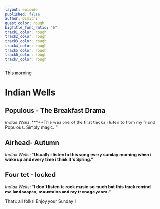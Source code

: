 ```yaml
---
layout: episode
published: false
author: Dimitri
guest_color: rough
bigTitle_font_ratio: "6"
track1_color: rough
track2_color: rough
track3_color: rough
track4_color: rough
track5_color: rough
track6_color: rough
track7_color: rough
---
```



<p id="introduction">This morning, </p>

# Indian Wells

## Populous - The Breakfast Drama
_Indian Wells:_ **"**This was one of the first tracks i listen to from my friend Populous. Simply magic.
**"**

## Airhead- Autumn
_Indian Wells:_ **"**Usually i listen to this song every sunday morning when i wake up and every time i think it's Spring.**"**

## Four tet - locked
_Indian Wells:_ **"**I don't listen to rock music so much but this track remind me landscapes, mountains and my teenage years.**"**

 
<p id="outroduction">
That’s all folks! 
Enjoy your Sunday ! </p>
